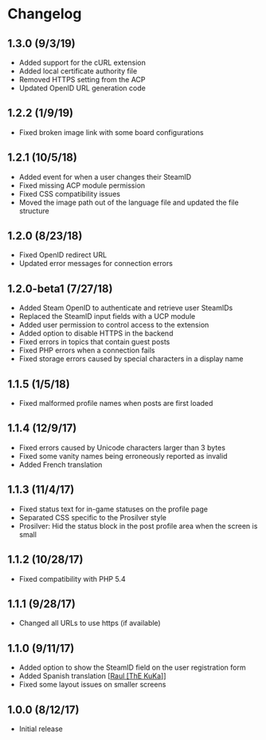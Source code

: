 # Changelog

## 1.3.0 (9/3/19)

* Added support for the cURL extension
* Added local certificate authority file
* Removed HTTPS setting from the ACP
* Updated OpenID URL generation code

## 1.2.2 (1/9/19)

* Fixed broken image link with some board configurations

## 1.2.1 (10/5/18)

* Added event for when a user changes their SteamID
* Fixed missing ACP module permission
* Fixed CSS compatibility issues
* Moved the image path out of the language file and updated the file structure

## 1.2.0 (8/23/18)

* Fixed OpenID redirect URL
* Updated error messages for connection errors

## 1.2.0-beta1 (7/27/18)

* Added Steam OpenID to authenticate and retrieve user SteamIDs
* Replaced the SteamID input fields with a UCP module
* Added user permission to control access to the extension
* Added option to disable HTTPS in the backend
* Fixed errors in topics that contain guest posts
* Fixed PHP errors when a connection fails
* Fixed storage errors caused by special characters in a display name

## 1.1.5 (1/5/18)

* Fixed malformed profile names when posts are first loaded

## 1.1.4 (12/9/17)

* Fixed errors caused by Unicode characters larger than 3 bytes
* Fixed some vanity names being erroneously reported as invalid
* Added French translation

## 1.1.3 (11/4/17)

* Fixed status text for in-game statuses on the profile page
* Separated CSS specific to the Prosilver style
* Prosilver: Hid the status block in the post profile area when the screen is small

## 1.1.2 (10/28/17)

* Fixed compatibility with PHP 5.4

## 1.1.1 (9/28/17)

* Changed all URLs to use https (if available)

## 1.1.0 (9/11/17)

* Added option to show the SteamID field on the user registration form
* Added Spanish translation [[Raul [ThE KuKa]](https://www.phpbb.com/community/memberlist.php?mode=viewprofile&u=94590)]
* Fixed some layout issues on smaller screens

## 1.0.0 (8/12/17)

* Initial release
